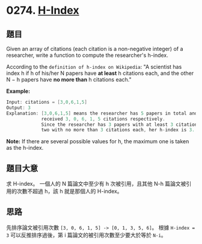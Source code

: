 # 0274. [H-Index](https://leetcode.com/problems/h-index/)

## 題目

Given an array of citations (each citation is a non-negative integer) of a researcher, write a function to compute the researcher's h-index.

According to the `definition of h-index on Wikipedia`: "A scientist has index h if h of his/her N papers have **at least** h citations each, and the other N − h papers have **no more than** h citations each."

**Example:**

```c
Input: citations = [3,0,6,1,5]
Output: 3
Explanation: [3,0,6,1,5] means the researcher has 5 papers in total and each of them had
             received 3, 0, 6, 1, 5 citations respectively.
             Since the researcher has 3 papers with at least 3 citations each and the remaining
             two with no more than 3 citations each, her h-index is 3.
```

**Note:** If there are several possible values for h, the maximum one is taken as the h-index.

## 題目大意

求 H-index。
一個人的 N 篇論文中至少有 h 次被引用，且其他 N-h 篇論文被引用的次數不超過 h，該 h 就是那個人的 H-index。

## 思路

先排序論文被引用次數 `[3, 0, 6, 1, 5] -> [0, 1, 3, 5, 6]`。
根據 `H-index = 3` 可以反推排序過後，第 i 篇論文的被引用次數至少要大於等於 `N-i`。
